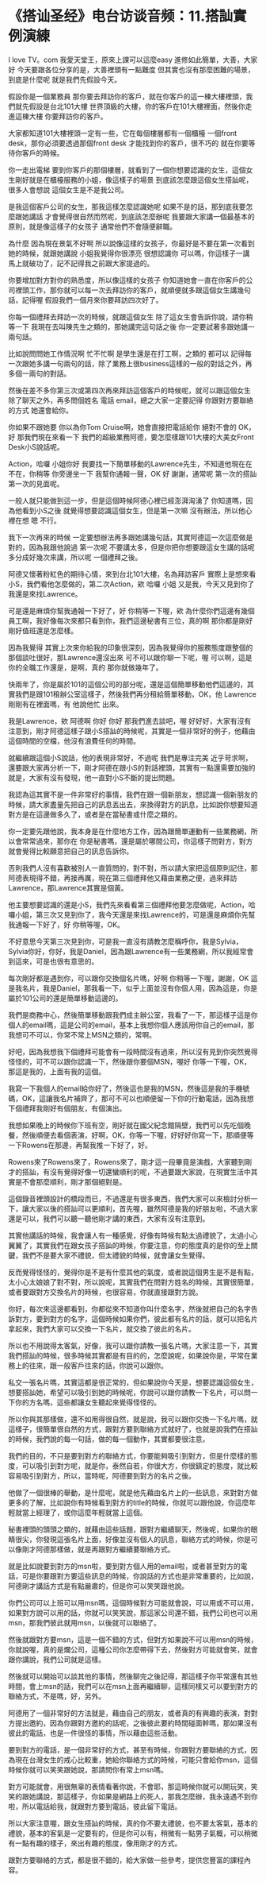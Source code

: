 # 《搭讪圣经》电台访谈音频：11.搭訕實例演練

I love TV。com 我愛天堂王，原來上課可以這麼easy 進修如此簡單，大善，大家好 今天要跟各位分享的是，大善裡頭有一點難度 但其實也沒有那麼困難的場景，到底是什麼呢 就是我們先假設今天。

假設你是一個業務員 那你要去拜訪你的客戶，就在你客戶的這一棟大樓裡頭，我們就先假設是台北101大樓 世界頂級的大樓，你的客戶在101大樓裡面，然後你走進這棟大樓 你要拜訪你的客戶。

大家都知道101大樓裡頭一定有一些，它在每個樓層都有一個櫃檯 一個front desk，那你必須要透過那個front desk 才能找到你的客戶，很不巧的 就在你要等待你客戶的時候。

你一走出電梯 要到你客戶的那個樓層，就看到了一個你想要認識的女生，這個女生剛好就是在櫃檯服務的小姐，像這樣子的場景 到底該怎麼跟這個女生搭訕呢，很多人會想說 這個女生是不是我公司。

是我這個客戶公司的女生，那我這樣怎麼認識她呢 如果不是的話，那到底我要怎麼跟她講話 才會覺得很自然而然呢，到底該怎麼辦呢 我要跟大家講一個最基本的原則，就是像這樣子的女孩子 通常他們不會隨便辭職。

為什麼 因為現在景氣不好啊 所以說像這樣的女孩子，你最好是不要在第一次看到她的時候，就跟她講說 小姐我覺得你很漂亮 很想認識你 可以嗎，你這樣子一講 馬上就破功了，記不記得我之前跟大家提過的。

你要增加對方對你的熟悉度，所以像這樣的女孩子 你知道她會一直在你客戶的公司裡頭工作，那你就可以每一次去拜訪你的客戶，就順便就多跟這個女生講幾句話，記得喔 假設我們一個月來你要拜訪四次好了。

你每一個禮拜去拜訪一次的時候，就跟這個女生 除了這女生會告訴你說，請你稍等一下 我現在去叫陳先生之類的，那她講完這句話之後 你一定要試著多跟她講一兩句話。

比如說問問她工作情況啊 忙不忙啊 是學生還是在打工啊，之類的 都可以 記得每一次跟她多講一句兩句的話，除了業務上很business這樣的一般的對話之外，再多個一兩句的對話。

然後在差不多你第三次或第四次再來拜訪這個客戶的時候呢，就可以跟這個女生 除了聊天之外，再多問個姓名 電話 email，總之大家一定要記得 你跟對方要聯絡的方式 她還會給你。

你如果不跟她要 你以為你Tom Cruise啊，她會直接把電話給你 絕對不會的 OK，好 那我們現在來看一下 我們的超級業務阿德，要怎麼樣跟101大樓的大美女Front Desk小S說話呢。

Action，哈囉 小姐你好 我要找一下簡單移動的Lawrence先生，不知道他現在在不在，你稍等 你旁邊坐一下 我幫你通報一聲，OK 好 謝謝，通常呢 第一次的搭訕 第一次的見面呢。

一般人就只能做到這一步，但是這個時候阿德心裡已經澎湃洶湧了 你知道嗎，因為他看到小S之後 就覺得想要認識這個女生，但是第一次嘛 沒有辦法，所以他心裡在想 嗯 不行。

我下一次再來的時候 一定要想辦法再多跟她講幾句話，其實阿德這一次這麼做是對的，因為我跟他說過 第一次呢 不要講太多，但是你把你想要跟這女生講的話呢 多分成好幾次來講，所以呢 一個禮拜之後。

阿德又懷著粉紅色的期待心情，來到台北101大樓，名為拜訪客戶 實際上是想來看小S，我們看他怎麼做的，第二次Action，欸 哈囉 小姐 又是我，今天又見到你了 我還是來找Lawrence。

可是還是麻煩你幫我通報一下好了，好 你稍等一下喔，欸 為什麼你們這邊有幾個員工啊，我好像每次來都只看到你，我們這邊秘書有三位，真的啊 那你都是剛好 剛好值班還是怎麼樣。

因為我覺得 其實上次來你給我的印象很深刻，因為我覺得你的服務態度跟整個的那個談吐很好，那Lawrence還沒出來 可不可以跟你聊一下呢，喔 可以啊，這是你的全職工作還是，是啊，真的 那你就做幾年了。

快兩年了，你是屬於101的這個公司的部分呢，還是這個簡單移動他們這邊的，其實我們是跟101租辦公室這樣子，然後我們再分租給簡單移動，OK，他 Lawrence剛剛有在裡面嗎，有 他說他忙 出來。

我是Lawrence，欸 阿德啊 你好 你好 那我們進去談吧，喔 好好好，大家有沒有注意到，剛才阿德這樣子跟小S搭訕的時候呢，其實是一個非常好的例子，他藉由這個時間的空檔，他沒有浪費任何的時間。

就繼續跟這個小S說話，他的表現非常好，不過呢 我們是專注完美 近乎苛求啊，還要跟大家再分析一下，剛才阿德在跟小S的對話裡頭，其實有一點還需要加強的就是，大家有沒有發現，他一直對小S不斷的提出問題。

我認為這其實不是一件非常好的事情，我們在跟一個新朋友，想認識一個新朋友的時候，請大家盡量先把自己的訊息丟出去，來換得對方的訊息，比如說你想要知道對方是在這邊做多久了，或者是在當秘書或什麼之類的。

你一定要先跟他說，我本身是在什麼地方工作，因為跟簡單運動有一些業務網，所以會常常過來，那你在 你是秘書嗎，還是屬於哪間公司，你這樣子問對方，對方就會覺得比較願意把自己的訊息告訴你。

否則我們人沒有喜歡被別人一直質問的，對不對，所以請大家把這個原則記住，那阿德表現得不錯，再接再厲，現在第三個禮拜他又藉由業務之便，過來拜訪Lawrence，那Lawrence其實是個黃。

他主要想要認識的還是小S，我們先來看看第三個禮拜他要怎麼做呢，Action，哈囉小姐，第三次又見到你了，我今天還是來找Lawrence的，可是還是麻煩你先幫我通報一下好了，好 你稍等喔，OK。

不好意思今天第三次見到你，可是我一直沒有請教怎麼稱呼你，我是Sylvia，Sylvia你好，你好，我是Daniel，因為跟Lawrence有一些業務網，所以我經常會到這來，可是也很有意思的。

每次剛好都是遇到你，可以跟你交換個名片嗎，好啊 你稍等一下喔，謝謝，OK 這是我名片，我是Daniel，那我看一下，似乎上面並沒有你個人用，因為這是，你是屬於101公司的還是簡單移動這邊的。

我們是商務中心，然後簡單移動跟我們成主辦公室，我看了一下，那這樣子這是你個人的email嗎，這是公司的email，基本上我想你個人應該用你自己的email，那我想可不可以，你常不常上MSN之類的，常啊。

好吧，因為我想我下個禮拜可能會有一段時間沒有過來，所以沒有見到你突然覺得怪怪的，可不可以跟你認識一下，然後跟你要個MSN，喔好 你等一下喔，OK，那這是我的，上面有我的這個。

我寫一下我個人的email給你好了，然後這也是我的MSN，然後這是我的手機號碼，OK，這讓我名片補齊了，那可不可以也順便留一下你的行動電話，因為我想下個禮拜我剛好有個朋友，有個演出。

我想如果晚上的時候你下班有空，剛好就在國父紀念館隔壁，我們可以先吃個晚餐，然後順便去看個表演，好啊，OK，你等一下喔，好好好你寫一下，那順便等一下Rowens在那邊，再幫我推一下好了，好。

Rowens來了Rowens來了，Rowens來了，剛才這一段畢竟是演戲，大家聽到剛才的搭訕，有沒有覺得好像一切還蠻順利的呢，不過要跟大家說，在現實生活中其實是不會那麼順利，剛才那個絕對是。

這個錄音裡頭設計的橋段而已，不過還是有很多東西，我們大家可以來檢討分析一下，讓大家以後的搭訕可以更順利，首先喔，雖然阿德是我的好朋友啦，不過大家還是可以，我們可以聽一聽他剛才講的東西，大家有沒有注意到。

其實他講話的時候，我會讓人有一種感覺，好像有時候有點太過禮貌了，太過小心翼翼了，其實我們在跟女孩子搭訕的時候，你要注意，你的態度真的是你的至上關鍵，我們不是要大家不禮貌，但太禮貌的時候，就會讓女生覺得。

反而覺得怪怪的，覺得你是不是有什麼其他的氣度，或者說這個男生是不是有點，太小心太娘娘了對不對，所以說呢，其實我們在問對方姓名的時候，其實很簡單，或者要跟對方交換名片的時候，也很容易，你就直接跟對方說。

你好，每次來這邊都看到，你都從來不知道你叫什麼名字，然後就把自己的名字告訴對方，要到對方的名字，這個時候如果你們，彼此都有名片的話，就可以把名片拿起來，我們大家可以交換一下名片，就交換了彼此的名片。

所以也不用說得太客氣，好像，我可以跟你請教一張名片嗎，大家注意一下，其實我們搭訕的時候，很多時候其實都是有目的的，怎麼說呢，如果說你是，平常在業務上的往來，跟一般客戶往來的話，你說可以跟你。

私交一張名片嗎，其實這都是很正常的，但如果說你今天是，想要認識這個女生，想要搭訕她，希望可以吸引到她的時候呢，你說可以跟你請教一下名片，可以問一下你的方名嗎，這些都讓女生聽起來覺得怪怪的。

所以你與其那樣做，還不如用得很自然，就是說，我可以跟你交換一下名片嗎，就這樣子，很簡單很自然的方式，跟對方要到聯絡方式就好了，也就是說我們在搭訕的時候，我們說的每一句話，做的每一個動作，其實都要很注意。

我們的目的，不只是要到對方的聯絡方式，你要能夠吸引到對方，但是什麼樣的態度，可以吸引到對方呢，就是你，泰然自若，你很大方，你很鎮定的態度，就比較容易吸引到對方，所以，當時呢，阿德要到對方的名片之後。

他做了一個很棒的舉動，是什麼呢，就是他先藉由名片上的一些訊息，來對對方做更多的了解，比如說你有時候看到對方的title的時候，你就可以跟他說，你這麼年輕就當上經理了，或你這麼年輕就當上這個。

秘書裡頭的頭頭之類的，就藉由這些話題，跟對方繼續聊天，然後呢，如果你的眼睛很尖，你發現這張名片上面，好像並沒有個人的訊息，聯絡方式的時候，你是可以像剛才阿德那樣做，就是再跟對方繼續要聯絡方式。

就是比如說要到對方的msn啦，要到對方個人用的email啦，或者甚至對方的電話，可是你要跟對方要這些訊息的時候，你說話的方式也是非常重要的，比如說，阿德剛才講話方式是有點嚴肅的，但是你可以笑笑跟他說。

你們公司可以上班可以用msn嗎，這個時候對方可能就會說，可以用或不可以用，如果對方說可以用的話，你就可以笑笑說，那這家公司還不錯，我們公司也可以用msn，那我們彼此就用msn，以後就可以聯絡了。

然後就跟對方要msn，這是一個不錯的方式，但對方如果說不可以用msn的時候，你就說喔，真的是爛公司，這種公司你怎麼帶得下去，然後對方可能就會笑，就會跟你講說，我們公司就是這樣。

然後就可以開始可以談其他的事情，然後聊完之後記得，那這樣子你平常還有其他時間，會上msn的話，我們可以在msn上面再繼續聊，這樣同樣又可以要到對方的聯絡方式，不是嗎，好，另外。

阿德用了一個非常好的方法就是，藉由自己的朋友，或者真的有興趣的表演，對對方提出邀約，因為你跟對方邀約的話呢，之後彼此要約時間碰面幹嗎，那如果沒有彼此的電話，也是一件很怪的事情，所以藉由這些活動。

要到對方的電話，是一個非常好的方式，甚至有時候，你跟對方要聯絡的方式，因為現在台灣女生的戒心比較重，她給你聯絡方式的時候，可能只會給你msn，這個時候你就可以笑笑跟她說，那請問你有常上msn嗎。

對方可能就會，用很無辜的表情看著你說，不會耶，那這時候你就可以開玩笑，笑笑的跟她講說，那這樣子，你如果是網路上的死人，那我怎麼辦，我永遠遇不到你啦，所以電話給我，就跟對方要到電話，彼此留下電話。

所以大家注意喔，跟女生搭訕的時候，真的你不要太禮貌，也不要太客氣，基本的禮貌，基本的客氣是一定要有的，但是你可以有，稍微有一點男子氣概，可以稍微有一點有趣的樣子，來出有趣的態度，像用剛才的方式。

跟對方要聯絡的方式，都是很不錯的，給大家做一些參考，提供您豐富的課程內容。